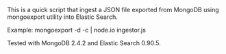 This is a quick script that ingest a JSON file exported from MongoDB using mongoexport utility into Elastic Search.

Example:
mongoexport -d <db> -c <col> | node.io ingestor.js

Tested with MongoDB 2.4.2 and Elastic Search 0.90.5.
